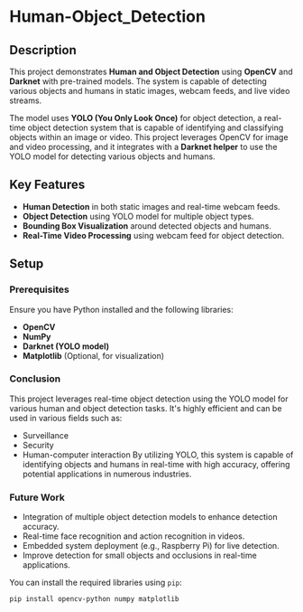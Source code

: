 # Human-Object_Detection


## Description
This project demonstrates **Human and Object Detection** using **OpenCV** and **Darknet** with pre-trained models. The system is capable of detecting various objects and humans in static images, webcam feeds, and live video streams.

The model uses **YOLO (You Only Look Once)** for object detection, a real-time object detection system that is capable of identifying and classifying objects within an image or video. This project leverages OpenCV for image and video processing, and it integrates with a **Darknet helper** to use the YOLO model for detecting various objects and humans.

## Key Features
- **Human Detection** in both static images and real-time webcam feeds.
- **Object Detection** using YOLO model for multiple object types.
- **Bounding Box Visualization** around detected objects and humans.
- **Real-Time Video Processing** using webcam feed for object detection.

## Setup

### Prerequisites
Ensure you have Python installed and the following libraries:

- **OpenCV**
- **NumPy**
- **Darknet (YOLO model)**
- **Matplotlib** (Optional, for visualization)

### Conclusion
This project leverages real-time object detection using the YOLO model for various human and object detection tasks. It's highly efficient and can be used in various fields such as:
- Surveillance
- Security
- Human-computer interaction
By utilizing YOLO, this system is capable of identifying objects and humans in real-time with high accuracy, offering potential applications in numerous industries.

### Future Work
- Integration of multiple object detection models to enhance detection accuracy.
- Real-time face recognition and action recognition in videos.
- Embedded system deployment (e.g., Raspberry Pi) for live detection.
- Improve detection for small objects and occlusions in real-time applications.

  
You can install the required libraries using `pip`:
```bash
pip install opencv-python numpy matplotlib


